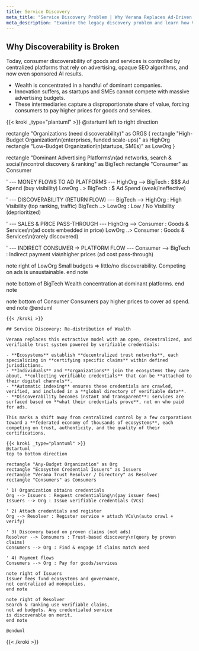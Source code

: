 ```yaml
---
title: Service Discovery
meta_title: "Service Discovery Problem | Why Verana Replaces Ad-Driven Platforms"
meta_description: "Examine the legacy discovery problem and learn how Verana’s verifiable trust layer redistributes visibility based on proof rather than advertising budgets."
---
```


## Why Discoverability is Broken

Today, consumer discoverability of goods and services is controlled by centralized platforms that rely on advertising, opaque SEO algorithms, and now even sponsored AI results.

- Wealth is concentrated in a handful of dominant companies.
- Innovation suffers, as startups and SMEs cannot compete with massive advertising budgets.
- These intermediaries capture a disproportionate share of value, forcing consumers to pay higher prices for goods and services.

{{< kroki _type="plantuml" >}}
@startuml
left to right direction

rectangle "Organizations (need discoverability)" as ORGS {
  rectangle "High-Budget Organization\n(enterprises, funded scale-ups)" as HighOrg
  rectangle "Low-Budget Organization\n(startups, SMEs)" as LowOrg
}

rectangle "Dominant Advertising Platforms\n(ad networks, search & social)\ncontrol discovery & ranking" as BigTech
rectangle "Consumer" as Consumer

' --- MONEY FLOWS TO AD PLATFORMS ---
HighOrg --> BigTech : $$$ Ad Spend (buy visibility)
LowOrg  ..> BigTech : $ Ad Spend (weak/ineffective)

' --- DISCOVERABILITY (RETURN FLOW) ---
BigTech --> HighOrg : High Visibility (top ranking, traffic)
BigTech ..> LowOrg  : Low / No Visibility (deprioritized)

' --- SALES & PRICE PASS-THROUGH ---
HighOrg --> Consumer : Goods & Services\n(ad costs embedded in price)
LowOrg  ..> Consumer : Goods & Services\n(rarely discovered)

' --- INDIRECT CONSUMER -> PLATFORM FLOW ---
Consumer --> BigTech : Indirect payment via\nhigher prices (ad cost pass-through)

note right of LowOrg
Small budgets ⇒ little/no discoverability.
Competing on ads is unsustainable.
end note

note bottom of BigTech
Wealth concentration at dominant platforms.
end note

note bottom of Consumer
Consumers pay higher prices to cover ad spend.
end note
@enduml
```
{{< /kroki >}}

## Service Discovery: Re-distribution of Wealth

Verana replaces this extractive model with an open, decentralized, and verifiable trust system powered by verifiable credentials:

- **Ecosystems** establish **decentralized trust networks**, each specializing in **certifying specific claims** within defined jurisdictions.
- **Individuals** and **organizations** join the ecosystems they care about, **collecting verifiable credentials** that can be **attached to their digital channels**.
- **Automatic indexing** ensures these credentials are crawled, verified, and included in a **global directory of verifiable data**.
- **Discoverability becomes instant and transparent**: services are surfaced based on **what their credentials prove**, not on who paid for ads.

This marks a shift away from centralized control by a few corporations toward a **federated economy of thousands of ecosystems**, each competing on trust, authenticity, and the quality of their certifications.

{{< kroki _type="plantuml" >}}
@startuml
top to bottom direction

rectangle "Any-Budget Organization" as Org
rectangle "Ecosystem Credential Issuers" as Issuers
rectangle "Verana Trust Resolver / Directory" as Resolver
rectangle "Consumers" as Consumers

' 1) Organization obtains credentials
Org --> Issuers : Request credentialing\n(pay issuer fees)
Issuers --> Org : Issue verifiable credentials (VCs)

' 2) Attach credentials and register
Org --> Resolver : Register service + attach VCs\n(auto crawl + verify)

' 3) Discovery based on proven claims (not ads)
Resolver --> Consumers : Trust-based discovery\n(query by proven claims)
Consumers --> Org : Find & engage if claims match need

' 4) Payment flows
Consumers --> Org : Pay for goods/services

note right of Issuers
Issuer fees fund ecosystems and governance,
not centralized ad monopolies.
end note

note right of Resolver
Search & ranking use verifiable claims,
not ad budgets. Any credentialed service
is discoverable on merit.
end note

@enduml
```
{{< /kroki >}}
